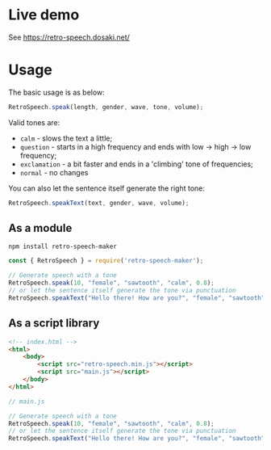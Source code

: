 # Live demo
See https://retro-speech.dosaki.net/

# Usage

The basic usage is as below:

```javascript
RetroSpeech.speak(length, gender, wave, tone, volume);
```
Valid tones are:
* `calm` - slows the text a little;
* `question` - starts in a high frequency and ends with low -> high -> low frequency;
* `exclamation` - a bit faster and ends in a 'climbing' tone of frequencies;
* `normal` - no changes

You can also let the sentence itself generate the right tone:

```javascript
RetroSpeech.speakText(text, gender, wave, volume);
```

## As a module

```shell
npm install retro-speech-maker
```

```javascript
const { RetroSpeech } = require('retro-speech-maker');

// Generate speech with a tone
RetroSpeech.speak(10, "female", "sawtooth", "calm", 0.8);
// or let the sentence itself generate the tone via punctuation
RetroSpeech.speakText("Hello there! How are you?", "female", "sawtooth", 1);
```

## As a script library

```html
<!-- index.html -->
<html>
    <body>
        <script src="retro-speech.min.js"></script>
        <script src="main.js"></script>
    </body>
</html>
```

```javascript
// main.js

// Generate speech with a tone
RetroSpeech.speak(10, "female", "sawtooth", "calm", 0.8);
// or let the sentence itself generate the tone via punctuation
RetroSpeech.speakText("Hello there! How are you?", "female", "sawtooth", 1);
```